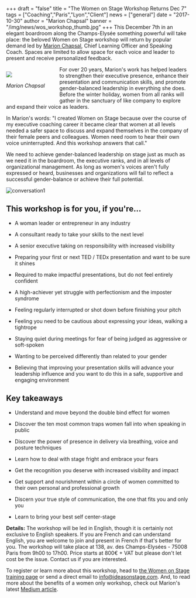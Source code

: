 +++
draft		= "false"
title		= "The Women on Stage Workshop Returns Dec 7"
tags		= ["Coaching","Paris","Lyon","Client"]
news		= ["general"]
date		= "2017-10-30"
author		= "Marion Chapsal"
banner		= "/img/news/wos_workshop_thumb.jpg"
+++
This December 7th in an elegant boardroom along the Champs-Elysée something powerful will take place: the beloved Women on Stage workshop will return by popular demand led by [Marion Chapsal](https://www.ideasonstage.com/team/marion-chapsal/), Chief Learning Officer and Speaking Coach. Spaces are limited to allow space for each voice and leader to present and receive personalized feedback.

<figure style="float:left; margin: 1em 40px 1em 0px;">
  <img src="/img/news/marion-small-profile.jpg"  />
  <figcaption>
      <p style="text-align: center;"><em>Marion Chapsal</em></p>
  </figcaption>
</figure>


For over 20 years, Marion's work has helped leaders to strengthen their executive presence, enhance their presentation and communication skills, and promote gender-balanced leadership in everything she does. Before the winter holiday, women from all ranks will gather in the sanctuary of like company to explore and expand their voice as leaders.

In Marion's words: "I created Women on Stage because over the course of my executive coaching career it became clear that women at all levels needed a safer space to discuss and expand themselves in the company of their female peers and colleagues. Women need room to hear their own voice uninterrupted. And this workshop answers that call." 

We need to achieve gender-balanced leadership on stage just as much as we need it in the boardroom, the executive ranks, and in all levels of organizational management. As long as women's voices aren't fully expressed or heard, businesses and organizations will fail to reflect a successful gender-balance or achieve their full potential.

![conversation1][pic2]


## This workshop is for you, if you're…

* A woman leader or entrepreneur in any industry 

* A consultant ready to take your skills to the next level

* A senior executive taking on responsibility with increased visibility

* Preparing your first or next TED / TEDx presentation and want to be sure it shines

* Required to make impactful presentations, but do not feel entirely confident

* A high-achiever yet struggle with perfectionism and the imposter syndrome

* Feeling regularly interrupted or shot down before finishing your pitch

* Feeling you need to be cautious about expressing your ideas, walking a tightrope

* Staying quiet during meetings for fear of being judged as aggressive or soft-spoken

* Wanting to be perceived differently than related to your gender

* Believing that improving your presentation skills will advance your leadership influence and you want to do this in a safe, supportive and engaging environment

## Key takeaways

* Understand and move beyond the double bind effect for women

* Discover the ten most common traps women fall into when speaking in public

* Discover the power of presence in delivery via breathing, voice and posture techniques

* Learn how to deal with stage fright and embrace your fears

* Get the recognition you deserve with increased visibility and impact

* Get support and nourishment within a circle of women committed to their own personal and professional growth

* Discern your true style of communication, the one that fits you and only you
* Learn to bring your best self center-stage

**Details:** The workshop will be led in English, though it is certainly not exclusive to English speakers. If you are French and can understand English, you are welcome to join and present in French if that's better for you. The workshop will take place at 138, av. des Champs-Elysées - 75008 Paris from 9h00 to 17h00. Price starts at 800€ + VAT but please don't let cost be the issue. Contact us if you are interested.

To register or learn more about this workshop, head to [the Women on Stage training page](https://www.ideasonstage.com/training-workshops/women-on-stage/) or send a direct email to [info@ideasonstage.com](mailto:info@ideasonstage.com). And, to read more about the benefits of a women only workshop, check out Marion's latest [Medium article](https://medium.com/@IdeasonStage/5-benefits-of-women-only-workshops-af0863e8d423).

[pic1]: /img/news/marion-small-profile.jpg
[pic2]: /img/news/conversation1.jpg
